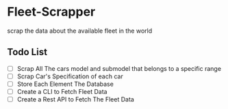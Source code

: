 # Fleet-Scrapper
scrap the data about the available fleet in the world

## Todo List
- [ ] Scrap All The cars model and submodel that belongs to a specific range
- [ ] Scrap Car's Specification of each car
- [ ] Store Each Element The Database
- [ ] Create a CLI to Fetch Fleet Data
- [ ] Create a Rest API to Fetch The Fleet Data